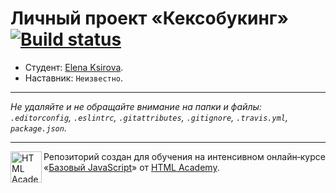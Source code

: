 # Личный проект «Кексобукинг» [![Build status][travis-image]][travis-url]

* Студент: [Elena Ksirova](https://up.htmlacademy.ru/javascript/10/user/393189).
* Наставник: `Неизвестно`.

---

_Не удаляйте и не обращайте внимание на папки и файлы:_<br>
_`.editorconfig`, `.eslintrc`, `.gitattributes`, `.gitignore`, `.travis.yml`, `package.json`._

---

<a href="https://htmlacademy.ru/intensive/javascript"><img align="left" width="50" height="50" title="HTML Academy" src="https://up.htmlacademy.ru/static/img/intensive/javascript/logo-for-github.svg"></a>

Репозиторий создан для обучения на интенсивном онлайн‑курсе «[Базовый JavaScript](https://htmlacademy.ru/intensive/javascript)» от [HTML Academy](https://htmlacademy.ru).

[travis-image]: https://travis-ci.org/htmlacademy-javascript/393189-keksobooking.svg?branch=master
[travis-url]: https://travis-ci.org/htmlacademy-javascript/393189-keksobooking
